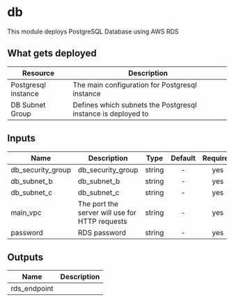 # db
This module deploys PostgreSQL Database using AWS RDS

## What gets deployed
| Resource            | Description
| ---                 | ---
| Postgresql instance | The main configuration for Postgresql instance
| DB Subnet Group     | Defines which subnets the Postgresql instance is deployed to


## Inputs

| Name              | Description                                    | Type   | Default | Required |
| ------            | -------------                                  | :----: | :-----: | :-----:  |
| db_security_group | db_security_group                              | string | -       | yes      |
| db_subnet_b       | db_subnet_b                                    | string | -       | yes      |
| db_subnet_c       | db_subnet_c                                    | string | -       | yes      |
| main_vpc          | The port the server will use for HTTP requests | string | -       | yes      |
| password          | RDS password                                   | string | -       | yes      |

## Outputs

| Name         | Description   |
| ------       | ------------- |
| rds_endpoint |               |
